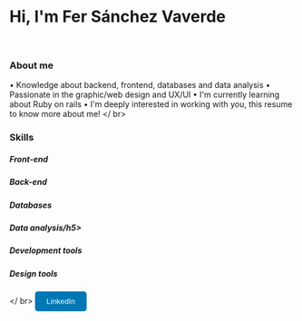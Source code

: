 <h1> Hi, I'm Fer Sánchez Vaverde </h1>

<!--
Here are some ideas to get you started:

- 🔭 I’m currently working on ...
- 🌱 I’m currently learning ...
- 👯 I’m looking to collaborate on ...
- 🤔 I’m looking for help with ...
- 💬 Ask me about ...
- 📫 How to reach me: ...
- 😄 Pronouns: ...
- ⚡ Fun fact: ...
-->

<br/>

<h3>About me </h3>

• Knowledge about backend, frontend, databases and data analysis
• Passionate in the graphic/web design and UX/UI 
• I'm currently learning about Ruby on rails 
• I'm deeply interested in working with you, this <a>resume</a> to know more about me!
</ br>

<h3>Skills</h3>
<h5>Front-end</h5>

<h5>Back-end</h5>

<h5>Databases</h5>

<h5>Data analysis/h5>

<h5>Development tools</h5>

<h5>Design tools</h5>

</ br>
<a href="www.linkedin.com/in/mariafernandasv" target="_blank" style="text-decoration:none;">
    <button style="background-color:#0077B5;color:white;padding:10px 20px;border:none;border-radius:5px;cursor:pointer;">
        LinkedIn
    </button>
</a>
